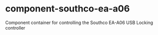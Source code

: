 # component-southco-ea-a06
Component container for controlling the Southco EA-A06 USB Locking controller
